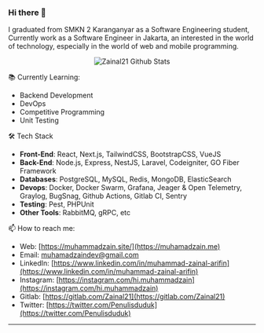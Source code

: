 ### Hi there 👋

I graduated from SMKN 2 Karanganyar as a Software Engineering student, Currently work as a Software Engineer in Jakarta, an interested in the world of technology, especially in the world of web and mobile programming.

<div align="center">
  <img src="https://github-readme-stats.vercel.app/api?username=zainal21&show_icons=true&theme=dracula" alt="Zainal21 Github Stats">
</div>

 📚 Currently Learning:
- Backend Development
- DevOps
- Competitive Programming
- Unit Testing

🛠 Tech Stack
- **Front-End**: React, Next.js, TailwindCSS, BootstrapCSS, VueJS
- **Back-End**: Node.js, Express, NestJS, Laravel, Codeigniter, GO Fiber Framework
- **Databases**: PostgreSQL, MySQL, Redis, MongoDB, ElasticSearch
- **Devops**: Docker, Docker Swarm, Grafana, Jeager & Open Telemetry, Graylog, BugSnag, Github Actions, Gitlab CI, Sentry
- **Testing**: Pest, PHPUnit
- **Other Tools**: RabbitMQ, gRPC, etc


📫 How to reach me:
- Web: [https://muhammadzain.site/](https://muhamadzain.me)
- Email: [muhamadzaindev@gmail.com](mailto:muhamadzaindev@gmail.com)
- LinkedIn: [https://www.linkedin.com/in/muhammad-zainal-arifin](https://www.linkedin.com/in/muhammad-zainal-arifin)
- Instagram: [https://instagram.com/hi.muhammadzain](https://instagram.com/hi.muhammadzain)
- Gitlab: [https://gitlab.com/Zainal21](https://gitlab.com/Zainal21)
- Twitter: [https://twitter.com/Penulisduduk](https://twitter.com/Penulisduduk)

---
